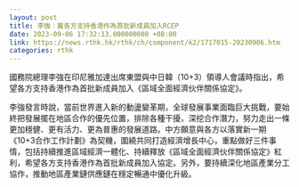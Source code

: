 ```yaml
---
layout: post
title: 李強：冀各方支持香港作為首批新成員加入RCEP
date: 2023-09-06 17:32:13.000000000 +08:00
link: https://news.rthk.hk/rthk/ch/component/k2/1717015-20230906.htm
categories: rthk
---
```


國務院總理李強在印尼雅加達出席東盟與中日韓（10+3）領導人會議時指出，希望各方支持香港作為首批新成員加入《區域全面經濟伙伴關係協定》。

李強發言時說，當前世界進入新的動盪變革期，全球發展事業面臨巨大挑戰，要始終把發展擺在地區合作的優先位置，排除各種干擾，深挖合作潛力，努力走出一條更加穩健、更有活力、更為普惠的發展道路。中方願意與各方以落實新一期《10+3合作工作計劃》為契機，圍繞共同打造經濟增長中心，重點做好三件事情，包括持續推進區域經濟一體化、持續釋放《區域全面經濟伙伴關係協定》紅利，希望各方支持香港作為首批新成員加入協定。另外，要持續深化地區產業分工協作，推動地區產業鏈供應鏈在穩定暢通中優化升級。
